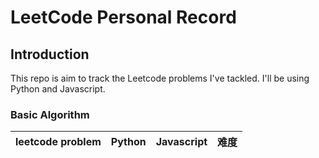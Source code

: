# LeetCode Personal Record

## Introduction
This repo is aim to track the Leetcode problems I've tackled. I'll be using Python and Javascript.

### Basic Algorithm
|leetcode problem|Python|Javascript|难度|
|---|---|---|---
